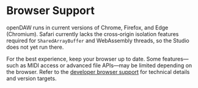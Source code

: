 # Browser Support

openDAW runs in current versions of Chrome, Firefox, and Edge (Chromium).
Safari currently lacks the cross‑origin isolation features required for
`SharedArrayBuffer` and WebAssembly threads, so the Studio does not yet run
there.

For the best experience, keep your browser up to date. Some features—such as
MIDI access or advanced file APIs—may be limited depending on the browser.
Refer to the [developer browser support](../docs-dev/browser-support.md) for
technical details and version targets.

